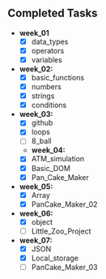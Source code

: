 ## Completed Tasks

- **week_01**
  - [x] data_types
  - [x] operators
  - [x] variables
- **week_02:**
  - [x] basic_functions
  - [x] numbers
  - [x] strings
  - [x] conditions
- **week_03:**
  - [x] github
  - [x] loops
  - [ ] 8_ball
  - **week_04:**
  - [x] ATM_simulation
  - [x] Basic_DOM
  - [x] Pan_Cake_Maker
- **week_05:**
  - [x] Array
  - [x] PanCake_Maker_02
- **week_06:**
  - [x] object
  - [ ] Little_Zoo_Project
- **week_07:**
  - [x] JSON
  - [x] Local_storage
  - [ ] PanCake_Maker_03
